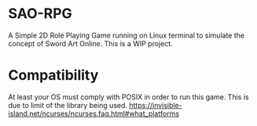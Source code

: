 # SAO-RPG
A Simple 2D Role Playing Game running on Linux terminal to simulate the concept of Sword Art Online.
This is a WIP project.

# Compatibility
At least your OS must comply with POSIX in order to run this game.
This is due to limit of the library being used.
https://invisible-island.net/ncurses/ncurses.faq.html#what_platforms
